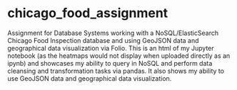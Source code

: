 # chicago_food_assignment
Assignment for Database Systems working with a NoSQL/ElasticSearch Chicago Food Inspection database and using GeoJSON data and geographical data visualization via Folio.
This is an html of my Jupyter notebook (as the heatmaps would not display when uploaded directly as an ipynb) and showcases my ability to query in NoSQL and perform data cleansing and transformation tasks via pandas. It also shows my ability to use GeoJSON data and geographical data visualization. 
